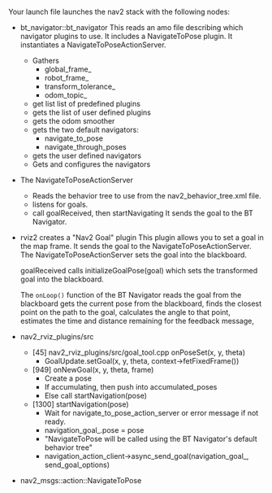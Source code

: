 Your launch file launches the nav2 stack with the following nodes:
* bt_navigator::bt_navigator
  This reads an amo file describing which navigator plugins to use.
  It includes a NavigateToPose plugin.
  It instantiates a NavigateToPoseActionServer.
  * Gathers
    * global_frame_
    * robot_frame_
    * transform_tolerance_
    * odom_topic_
  * get list list of predefined plugins
  * gets the list of user defined plugins
  * gets the odom smoother
  * gets the two default navigators:
    * navigate_to_pose
    * navigate_through_poses
  * gets the user defined navigators
  * Gets and configures the navigators
* The NavigateToPoseActionServer
  * Reads the behavior tree to use from the nav2_behavior_tree.xml file.
  *  listens for goals.
  *  call goalReceived, then startNavigating
  It sends the goal to the BT Navigator.
* rviz2 creates a "Nav2 Goal" plugin
  This plugin allows you to set a goal in the map frame.
  It sends the goal to the NavigateToPoseActionServer.
  The NavigateToPoseActionServer sets the goal into the blackboard.

  goalReceived calls initializeGoalPose(goal) which sets the transformed goal into the blackboard.

  The `onLoop()` function of the BT Navigator reads the goal from the blackboard
  gets the current pose from the blackboard,
  finds the closest point on the path to the goal,
  calculates the angle to that point, estimates the time and distance remaining for the feedback message,
* nav2_rviz_plugins/src 
  * [45] nav2_rviz_plugins/src/goal_tool.cpp onPoseSet(x, y, theta)
    * GoalUpdate.setGoal(x, y, theta, context->fetFixedFrame())
  * [949] onNewGoal(x, y, theta, frame)
    * Create a pose
    * If accumulating, then push into accumulated_poses
    * Else call startNavigation(pose)
  * [1300] startNavigation(pose)
    * Wait for navigate_to_pose_action_server or error message if not ready.
    * navigation_goal_.pose = pose
    * "NavigateToPose will be called using the BT Navigator's default behavior tree"
    * navigation_action_client->async_send_goal(navigation_goal_, send_goal_options)
* nav2_msgs::action::NavigateToPose
